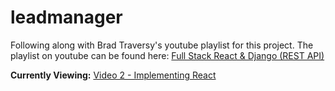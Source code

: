 # leadmanager

Following along with Brad Traversy's youtube playlist for this project. The playlist on youtube can be found here: [Full Stack React & Django (REST API)](https://www.youtube.com/playlist?list=PLillGF-RfqbbRA-CIUxlxkUpbq0IFkX60)


**Currently Viewing:** [Video 2 - Implementing React](https://www.youtube.com/watch?v=GieYIzvdt2U&list=PLillGF-RfqbbRA-CIUxlxkUpbq0IFkX60&index=2)


